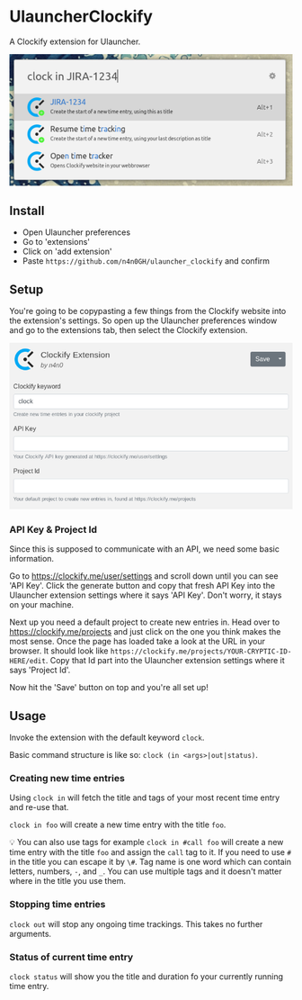 # UlauncherClockify
A Clockify extension for Ulauncher.

![clockify](screenshots/ulauncher_clock.png)

## Install
* Open Ulauncher preferences
* Go to 'extensions'
* Click on 'add extension'
* Paste `https://github.com/n4n0GH/ulauncher_clockify` and confirm

## Setup
You're going to be copypasting a few things from the Clockify website into the extension's settings. So open up the Ulauncher preferences window and go to the extensions tab, then select the Clockify extension.

![clockify](screenshots/ulauncher_settings.png)

### API Key & Project Id
Since this is supposed to communicate with an API, we need some basic information.

Go to https://clockify.me/user/settings and scroll down until you can see 'API Key'. Click the generate button and copy that fresh API Key into the Ulauncher extension settings where it says 'API Key'. Don't worry, it stays on your machine.

Next up you need a default project to create new entries in. Head over to https://clockify.me/projects and just click on the one you think makes the most sense. Once the page has loaded take a look at the URL in your browser. It should look like `https://clockify.me/projects/YOUR-CRYPTIC-ID-HERE/edit`. Copy that Id part into the Ulauncher extension settings where it says 'Project Id'.

Now hit the 'Save' button on top and you're all set up!

## Usage
Invoke the extension with the default keyword `clock`.

Basic command structure is like so: `clock (in <args>|out|status)`.

### Creating new time entries
Using `clock in` will fetch the title and tags of your most recent time entry and re-use that.

`clock in foo` will create a new time entry with the title `foo`.

💡 You can also use tags for example `clock in #call foo` will create a new time entry with the title `foo` and assign the `call` tag to it. If you need to use `#` in the title you can escape it by `\#`. Tag name is one word which can contain letters, numbers, `-`, and `_`. You can use multiple tags and it doesn't matter where in the title you use them. 

### Stopping time entries
`clock out` will stop any ongoing time trackings. This takes no further arguments.

### Status of current time entry
`clock status` will show you the title and duration fo your currently running time entry.
